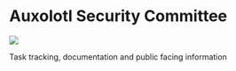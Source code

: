 # Auxolotl Security Committee

<a href="https://forum.aux.computer/c/committees/security-committee/26">
<img src="https://img.shields.io/static/v1?label=Maintained%20By&message=Security%20Committee&style=for-the-badge&labelColor=222222&color=794AFF" >
</a>

Task tracking, documentation and public facing information
